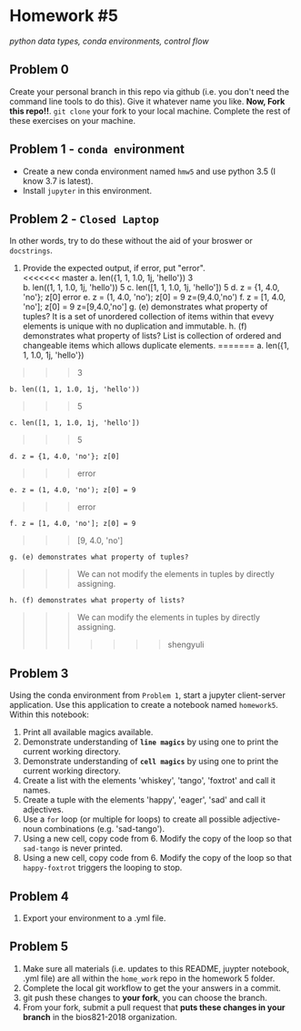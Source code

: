 # Homework \#5
*python data types, conda environments, control flow*  


## Problem 0
Create your personal branch in this repo via github (i.e. you don't need the command line
tools to do this). Give it whatever name you like. **Now, Fork this repo!!**. `git clone`
your fork to your local machine. Complete the rest of these exercises on your machine.

## Problem 1 - `conda env`ironment
- Create a new conda environment named `hmw5` and use python 3.5 (I know 3.7 is latest).
- Install `jupyter` in this environment.


## Problem 2 - `Closed Laptop`
In other words, try to do these without the aid of your broswer or `docstrings`.
1. Provide the expected output, if error, put "error".  
<<<<<<< master
    a. len({1, 1, 1.0, 1j, 'hello'}) 3  
    b. len((1, 1, 1.0, 1j, 'hello')) 5 
    c. len([1, 1, 1.0, 1j, 'hello']) 5 
    d. z = {1, 4.0, 'no'}; z[0]  error
    e. z = (1, 4.0, 'no'); z[0] = 9  z=(9,4.0,'no')
    f. z = [1, 4.0, 'no']; z[0] = 9  z=[9,4.0,'no']
    g. (e) demonstrates what property of tuples?  It is a set of unordered collection of items within that evevy elements is unique with no duplication and immutable. 
    h. (f) demonstrates what property of lists?  List is collection of ordered and changeable items which allows duplicate elements. 
=======
    a. len({1, 1, 1.0, 1j, 'hello'})
>>> 3

    b. len((1, 1, 1.0, 1j, 'hello'))
>>> 5

    c. len([1, 1, 1.0, 1j, 'hello'])
>>> 5

    d. z = {1, 4.0, 'no'}; z[0]
>>> error

    e. z = (1, 4.0, 'no'); z[0] = 9
>>> error

    f. z = [1, 4.0, 'no']; z[0] = 9
>>> [9, 4.0, 'no']

    g. (e) demonstrates what property of tuples?
>>> We can not modify the elements in tuples by directly assigning. 

    h. (f) demonstrates what property of lists?
>>> We can modify the elements in tuples by directly assigning. 
>>>>>>> shengyuli
    
## Problem 3
Using the conda environment from `Problem 1`, start a jupyter client-server application. Use
this application to create a notebook named `homework5`. Within this notebook:
1. Print all available magics available.  
2. Demonstrate understanding of **`line magics`** by using one to print the current working directory.  
3. Demonstrate understanding of **`cell magics`** by using one to print the current working directory.  
4. Create a list with the elements 'whiskey', 'tango', 'foxtrot' and call it names.  
5. Create a tuple with the elements 'happy', 'eager', 'sad' and call it adjectives.  
6. Use a `for` loop (or multiple for loops) to create all possible adjective-noun combinations (e.g. 'sad-tango').  
7. Using a new cell, copy code from 6. Modify the copy of the loop so that `sad-tango` is never printed.  
8. Using a new cell, copy code from 6. Modify the copy of the loop so that `happy-foxtrot` triggers the looping to stop.  

## Problem 4
1. Export your environment to a .yml file.

## Problem 5
1. Make sure all materials (i.e. updates to this README, juypter notebook, .yml file) are all
within the `home_work` repo in the homework 5 folder.
2. Complete the local git workflow to get the your answers in a commit.
3. git push these changes to **your fork**, you can choose the branch.
4. From your fork, submit a pull request that **puts these changes in your branch** in the bios821-2018 organization.
